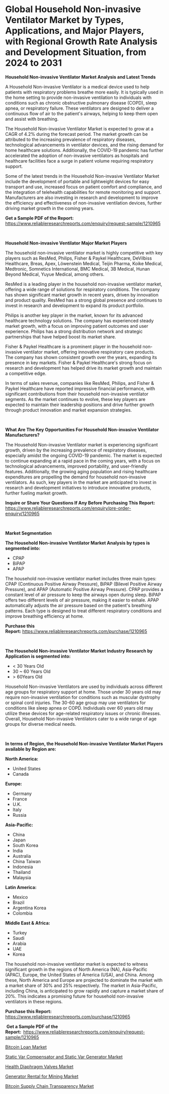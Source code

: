 <p><h1>Global Household Non-invasive Ventilator Market by Types, Applications, and Major Players, with Regional Growth Rate Analysis and Development Situation, from 2024 to 2031</h1></p><p><strong>Household Non-invasive Ventilator Market Analysis and Latest Trends</strong></p>
<p><p>A Household Non-invasive Ventilator is a medical device used to help patients with respiratory problems breathe more easily. It is typically used in the home setting to provide non-invasive ventilation to individuals with conditions such as chronic obstructive pulmonary disease (COPD), sleep apnea, or respiratory failure. These ventilators are designed to deliver a continuous flow of air to the patient's airways, helping to keep them open and assist with breathing.</p><p>The Household Non-invasive Ventilator Market is expected to grow at a CAGR of 4.2% during the forecast period. The market growth can be attributed to the increasing prevalence of respiratory diseases, technological advancements in ventilator devices, and the rising demand for home healthcare solutions. Additionally, the COVID-19 pandemic has further accelerated the adoption of non-invasive ventilators as hospitals and healthcare facilities face a surge in patient volume requiring respiratory support.</p><p>Some of the latest trends in the Household Non-invasive Ventilator Market include the development of portable and lightweight devices for easy transport and use, increased focus on patient comfort and compliance, and the integration of telehealth capabilities for remote monitoring and support. Manufacturers are also investing in research and development to improve the efficiency and effectiveness of non-invasive ventilation devices, further driving market growth in the coming years.</p></p>
<p><strong>Get a Sample PDF of the Report:&nbsp;</strong> <a href="https://www.reliableresearchreports.com/enquiry/request-sample/1210965">https://www.reliableresearchreports.com/enquiry/request-sample/1210965</a></p>
<p>&nbsp;</p>
<p><strong>Household Non-invasive Ventilator Major Market Players</strong></p>
<p><p>The household non-invasive ventilator market is highly competitive with key players such as ResMed, Philips, Fisher & Paykel Healthcare, DeVilbiss Healthcare, Breas, Apex, Löwenstein Medical, Teijin Pharma, Koike Medical, Medtronic, Somnetics International, BMC Medical, 3B Medical, Hunan Beyond Medical, Yuyue Medical, among others.</p><p>ResMed is a leading player in the household non-invasive ventilator market, offering a wide range of solutions for respiratory conditions. The company has shown significant market growth in recent years, driven by innovation and product quality. ResMed has a strong global presence and continues to invest in research and development to expand its product portfolio.</p><p>Philips is another key player in the market, known for its advanced healthcare technology solutions. The company has experienced steady market growth, with a focus on improving patient outcomes and user experience. Philips has a strong distribution network and strategic partnerships that have helped boost its market share.</p><p>Fisher & Paykel Healthcare is a prominent player in the household non-invasive ventilator market, offering innovative respiratory care products. The company has shown consistent growth over the years, expanding its presence in key markets. Fisher & Paykel Healthcare's strong focus on research and development has helped drive its market growth and maintain a competitive edge.</p><p>In terms of sales revenue, companies like ResMed, Philips, and Fisher & Paykel Healthcare have reported impressive financial performance, with significant contributions from their household non-invasive ventilator segments. As the market continues to evolve, these key players are expected to maintain their leadership positions and drive further growth through product innovation and market expansion strategies.</p></p>
<p>&nbsp;</p>
<p><strong>What Are The Key Opportunities For Household Non-invasive Ventilator Manufacturers?</strong></p>
<p><p>The Household Non-invasive Ventilator market is experiencing significant growth, driven by the increasing prevalence of respiratory diseases, especially amidst the ongoing COVID-19 pandemic. The market is expected to continue expanding at a rapid pace in the coming years, with a focus on technological advancements, improved portability, and user-friendly features. Additionally, the growing aging population and rising healthcare expenditures are propelling the demand for household non-invasive ventilators. As such, key players in the market are anticipated to invest in research and development initiatives to introduce innovative products, further fueling market growth.</p></p>
<p><strong>Inquire or Share Your Questions If Any Before Purchasing This Report:</strong> <a href="https://www.reliableresearchreports.com/enquiry/pre-order-enquiry/1210965">https://www.reliableresearchreports.com/enquiry/pre-order-enquiry/1210965</a></p>
<p>&nbsp;</p>
<p><strong>Market Segmentation</strong></p>
<p><strong>The Household Non-invasive Ventilator Market Analysis by types is segmented into:</strong></p>
<p><ul><li>CPAP</li><li>BiPAP</li><li>APAP</li></ul></p>
<p><p>The household non-invasive ventilator market includes three main types: CPAP (Continuous Positive Airway Pressure), BiPAP (Bilevel Positive Airway Pressure), and APAP (Automatic Positive Airway Pressure). CPAP provides a constant level of air pressure to keep the airways open during sleep. BiPAP offers two different levels of air pressure, making it easier to exhale. APAP automatically adjusts the air pressure based on the patient's breathing patterns. Each type is designed to treat different respiratory conditions and improve breathing efficiency at home.</p></p>
<p><strong>Purchase this Report:&nbsp;</strong><a href="https://www.reliableresearchreports.com/purchase/1210965">https://www.reliableresearchreports.com/purchase/1210965</a></p>
<p>&nbsp;</p>
<p><strong>The Household Non-invasive Ventilator Market Industry Research by Application is segmented into:</strong></p>
<p><ul><li>< 30 Years Old</li><li>30 ~ 60 Years Old</li><li>> 60Years Old</li></ul></p>
<p><p>Household Non-invasive Ventilators are used by individuals across different age groups for respiratory support at home. Those under 30 years old may require non-invasive ventilation for conditions such as muscular dystrophy or spinal cord injuries. The 30-60 age group may use ventilators for conditions like sleep apnea or COPD. Individuals over 60 years old may utilize these devices for age-related respiratory issues or chronic illnesses. Overall, Household Non-invasive Ventilators cater to a wide range of age groups for diverse medical needs.</p></p>
<p>&nbsp;</p>
<p><strong>In terms of Region, the Household Non-invasive Ventilator Market Players available by Region are:</strong></p>
<p>
    <p> <strong> North America: </strong>
        <ul>
            <li>United States</li>
            <li>Canada</li>
        </ul>
        </p> 
    <p> <strong> Europe: </strong>
        <ul>
            <li>Germany</li>
            <li>France</li>
            <li>U.K.</li>
            <li>Italy</li>
            <li>Russia</li>
        </ul>
        </p> 
    <p> <strong> Asia-Pacific: </strong>
        <ul>
            <li>China</li>
            <li>Japan</li>
            <li>South Korea</li>
            <li>India</li>
            <li>Australia</li>
            <li>China Taiwan</li>
            <li>Indonesia</li>
            <li>Thailand</li>
            <li>Malaysia</li>
        </ul>
        </p> 
    <p> <strong> Latin America: </strong>
        <ul>
            <li>Mexico</li>
            <li>Brazil</li>
            <li>Argentina Korea</li>
            <li>Colombia</li>
        </ul>
        </p> 
    <p> <strong> Middle East & Africa: </strong>
        <ul>
            <li>Turkey</li>
            <li>Saudi</li>
            <li>Arabia</li>
            <li>UAE</li>
            <li>Korea</li>
        </ul>
    </p>
    </p>
<p><p>The household non-invasive ventilator market is expected to witness significant growth in the regions of North America (NA), Asia-Pacific (APAC), Europe, the United States of America (USA), and China. Among these, North America and Europe are projected to dominate the market with a market share of 30% and 25% respectively. The market in Asia-Pacific, including China, is anticipated to grow rapidly and capture a market share of 20%. This indicates a promising future for household non-invasive ventilators in these regions.</p></p>
<p><strong>Purchase this Report: </strong><a href="https://www.reliableresearchreports.com/purchase/1210965">https://www.reliableresearchreports.com/purchase/1210965</a></p>
<p>&nbsp;<strong>Get a Sample PDF of the Report:&nbsp;&nbsp;</strong><a href="https://www.reliableresearchreports.com/enquiry/request-sample/1210965">https://www.reliableresearchreports.com/enquiry/request-sample/1210965</a></p>
<p><strong></strong></p>
<p><p><a href="https://medium.com/@catherinemartinez15/bitcoin-loan-market-insight-market-trends-growth-forecasted-from-2024-to-2031-e253230f03a7">Bitcoin Loan Market</a></p><p><a href="https://medium.com/@loririce03/static-var-compensator-and-static-var-generator-market-report-reveals-the-latest-trends-and-growth-a27f791d703a">Static Var Compensator and Static Var Generator Market</a></p><p><a href="https://medium.com/@loririce03/health-diaphragm-valves-market-trends-and-market-analysis-forecasted-for-period-2024-2031-29d0f6f16ff0">Health Diaphragm Valves Market</a></p><p><a href="https://medium.com/@kcekkboop72786/generator-rental-for-mining-market-the-key-to-successful-business-strategy-forecast-till-2031-e6471f490599">Generator Rental for Mining Market</a></p><p><a href="https://medium.com/@catherinemartinez15/bitcoin-supply-chain-transparency-market-the-key-to-successful-business-strategy-forecast-till-bb09c2e77e1c">Bitcoin Supply Chain Transparency Market</a></p></p>